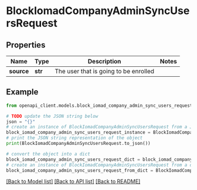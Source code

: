 # BlockIomadCompanyAdminSyncUsersRequest


## Properties

Name | Type | Description | Notes
------------ | ------------- | ------------- | -------------
**source** | **str** | The user that is going to be enrolled | 

## Example

```python
from openapi_client.models.block_iomad_company_admin_sync_users_request import BlockIomadCompanyAdminSyncUsersRequest

# TODO update the JSON string below
json = "{}"
# create an instance of BlockIomadCompanyAdminSyncUsersRequest from a JSON string
block_iomad_company_admin_sync_users_request_instance = BlockIomadCompanyAdminSyncUsersRequest.from_json(json)
# print the JSON string representation of the object
print(BlockIomadCompanyAdminSyncUsersRequest.to_json())

# convert the object into a dict
block_iomad_company_admin_sync_users_request_dict = block_iomad_company_admin_sync_users_request_instance.to_dict()
# create an instance of BlockIomadCompanyAdminSyncUsersRequest from a dict
block_iomad_company_admin_sync_users_request_from_dict = BlockIomadCompanyAdminSyncUsersRequest.from_dict(block_iomad_company_admin_sync_users_request_dict)
```
[[Back to Model list]](../README.md#documentation-for-models) [[Back to API list]](../README.md#documentation-for-api-endpoints) [[Back to README]](../README.md)


